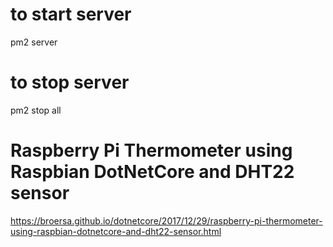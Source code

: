 # to start server
pm2 server

# to stop server
pm2 stop all

# Raspberry Pi Thermometer using Raspbian DotNetCore and DHT22 sensor

https://broersa.github.io/dotnetcore/2017/12/29/raspberry-pi-thermometer-using-raspbian-dotnetcore-and-dht22-sensor.html 

